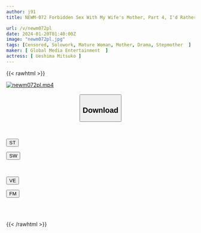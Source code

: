 ```yaml
---
author: j91
title: NEWM-072 Forbidden Sex With My Wife's Mother, Part 4, I'd Rather Have A Mother-in-law Than My Wife... Mitsuko Ueshima

url: /v/newm072pl
date: 2024-01-20T01:40:00Z
image: "newm072pl.jpg"
tags: [Censored, Solowork, Mature Woman, Mother, Drama, Stepmother	]
maker: [ Global Media Entertainment  ]
actress: [ Ueshima Mitsuko ]
---
```



{{< rawhtml >}}

<div class="video" data-videoid="KgvbBDboQ3IAZB">
    <a href="javascript:;">
        <img src="/v/newm072pl/newm072pl.jpg" width="WIDTH" height="HEIGHT" alt="newm072pl.mp4" loading="lazy">
    </a>
</div>

<script type="text/javascript" src="https://j91.asia/asset/on-demand-st.js"></script>

<br>
  <link rel="stylesheet" href="https://j91.asia/asset/bs5.css">
  
  <center>
  <button class="btn btn-primary" type="button" data-bs-toggle="collapse" data-bs-target=".multi-collapse" aria-expanded="false" aria-controls="multiCollapseExample1 multiCollapseExample2"><h2>Download</h2></button></center>
</p>
<div class="row">
  <div class="col">
    <div class="collapse multi-collapse" id="multiCollapseExample1">
      <div class="card card-body">
	      	      <br>
<div class="buttons">  
<p><a href="https://streamtape.to/v/KgvbBDboQ3IAZB" target="_blank"><button class="btn-hover color-3"><i class="fa fa-download"></i> ST</button></a></p>
<p><a href="https://flaswish.com/24u9yfen0yp0" target="_blank"><button class="btn-hover color-2"><i class="fa fa-download"></i> SW</button></a></p></div>
    </div>
  </div>
</div>
  <div class="col">
    <div class="collapse multi-collapse" id="multiCollapseExample2">
      <div class="card card-body">
	      <br>
<div class="buttons">
<p><a href="javascript:;" target="_blank"><button class="btn-hover color-9"><i class="fa fa-download"></i> VE</button></a></p>
<p><a href="javascript:;" target="_blank"><button class="btn-hover color-8"><i class="fa fa-download"></i> FM</button></a></p></div>
<br><br>
      </div>
    </div>
  </div>
</div>

{{< /rawhtml >}}